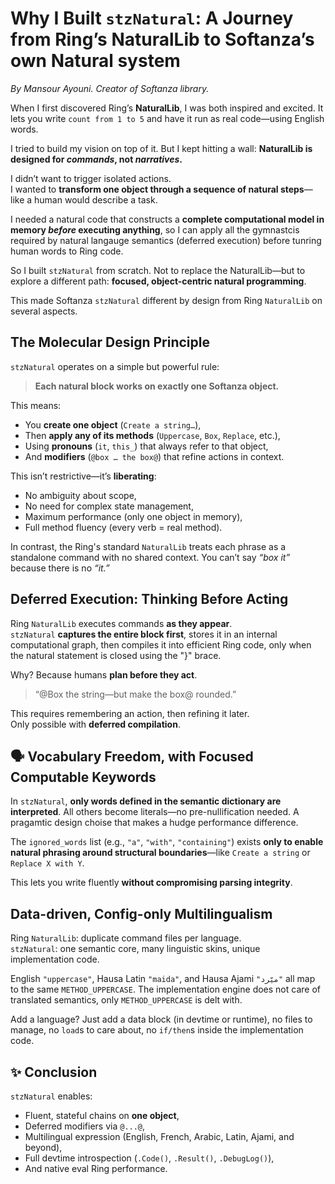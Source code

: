 # Why I Built `stzNatural`: A Journey from Ring’s NaturalLib to Softanza’s own Natural system
*By Mansour Ayouni. Creator of Softanza library.*

When I first discovered Ring’s **NaturalLib**, I was both inspired and excited. It lets you write `count from 1 to 5` and have it run as real code—using English words.

I tried to build my vision on top of it. But I kept hitting a wall: **NaturalLib is designed for *commands*, not *narratives*.**

I didn’t want to trigger isolated actions.  
I wanted to **transform one object through a sequence of natural steps**—like a human would describe a task.

I needed a natural code that constructs a **complete computational model in memory *before* executing anything**, so I can apply all the gymnastcis required by natural langauge semantics (deferred execution) before tunring human words to Ring code.

So I built `stzNatural` from scratch. Not to replace the NaturalLib—but to explore a different path: **focused, object-centric natural programming**.

This made Softanza `stzNatural` different by design from Ring `NaturalLib` on several aspects.

## The Molecular Design Principle

`stzNatural` operates on a simple but powerful rule:  
> **Each natural block works on exactly one Softanza object.**

This means:
- You **create one object** (`Create a string…`),
- Then **apply any of its methods** (`Uppercase`, `Box`, `Replace`, etc.),
- Using **pronouns** (`it`, `this_`) that always refer to that object,
- And **modifiers** (`@box … the box@`) that refine actions in context.

This isn’t restrictive—it’s **liberating**:
- No ambiguity about scope,
- No need for complex state management,
- Maximum performance (only one object in memory),
- Full method fluency (every verb = real method).

In contrast, the Ring's standard `NaturalLib` treats each phrase as a standalone command with no shared context. You can’t say *“box it”* because there is no *“it.”*


## Deferred Execution: Thinking Before Acting

Ring `NaturalLib` executes commands **as they appear**.  
`stzNatural` **captures the entire block first**, stores it in an internal computational graph, then compiles it into efficient Ring code, only when the natural statement is closed using the "}" brace.

Why? Because humans **plan before they act**.  
> “@Box the string—but make the box@ rounded.”

This requires remembering an action, then refining it later.  
Only possible with **deferred compilation**.


## 🗣️ Vocabulary Freedom, with Focused Computable Keywords

In `stzNatural`, **only words defined in the semantic dictionary are interpreted**. All others become literals—no pre-nullification needed. A pragamtic design choise that makes a hudge performance difference.

The `ignored_words` list (e.g., `"a"`, `"with"`, `"containing"`) exists **only to enable natural phrasing around structural boundaries**—like `Create a string` or `Replace X with Y`.

This lets you write fluently **without compromising parsing integrity**.


## Data-driven, Config-only Multilingualism

Ring `NaturalLib`: duplicate command files per language.  
`stzNatural`: one semantic core, many linguistic skins, unique implementation code.

English `"uppercase"`, Hausa Latin `"maida"`, and Hausa Ajami `"ميّرد"` all map to the same `METHOD_UPPERCASE`. The implementation engine does not care of translated semantics, only `METHOD_UPPERCASE` is delt with.

Add a language? Just add a data block (in devtime or runtime), no files to manage, no `load`s to care about, no `if/then`s inside the implementation code.


## ✨ Conclusion

`stzNatural` enables:
- Fluent, stateful chains on **one object**,
- Deferred modifiers via `@...@`,
- Multilingual expression (English, French, Arabic, Latin, Ajami, and beyond),
- Full devtime introspection (`.Code()`, `.Result()`, `.DebugLog()`),
- And native eval Ring performance.